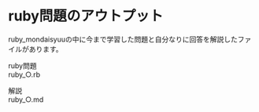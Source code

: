 # ruby問題のアウトプット  
  
ruby_mondaisyuuの中に今まで学習した問題と自分なりに回答を解説したファイルがあります。  
  
ruby問題  
ruby_○.rb  
  
解説  
ruby_○.md  
